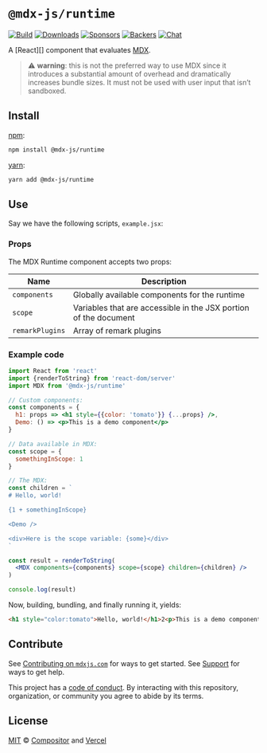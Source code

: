 # `@mdx-js/runtime`

[![Build][build-badge]][build]
[![Downloads][downloads-badge]][downloads]
[![Sponsors][sponsors-badge]][opencollective]
[![Backers][backers-badge]][opencollective]
[![Chat][chat-badge]][chat]

A [React][] component that evaluates [MDX][].

> :warning: **warning**: this is not the preferred way to use MDX since it
> introduces a substantial amount of overhead and dramatically increases
> bundle sizes.
> It must not be used with user input that isn’t sandboxed.

## Install

[npm][]:

```sh
npm install @mdx-js/runtime
```

[yarn][]:

```sh
yarn add @mdx-js/runtime
```

## Use

Say we have the following scripts, `example.jsx`:

### Props

The MDX Runtime component accepts two props:

| Name            | Description                                                      |
| ----------------| ---------------------------------------------------------------- |
| `components`    | Globally available components for the runtime                    |
| `scope`         | Variables that are accessible in the JSX portion of the document |
| `remarkPlugins` | Array of remark plugins                                          |

### Example code

```jsx
import React from 'react'
import {renderToString} from 'react-dom/server'
import MDX from '@mdx-js/runtime'

// Custom components:
const components = {
  h1: props => <h1 style={{color: 'tomato'}} {...props} />,
  Demo: () => <p>This is a demo component</p>
}

// Data available in MDX:
const scope = {
  somethingInScope: 1
}

// The MDX:
const children = `
# Hello, world!

{1 + somethingInScope}

<Demo />

<div>Here is the scope variable: {some}</div>
`

const result = renderToString(
  <MDX components={components} scope={scope} children={children} />
)

console.log(result)
```

Now, building, bundling, and finally running it, yields:

```html
<h1 style="color:tomato">Hello, world!</h1>2<p>This is a demo component</p>
```

## Contribute

See [Contributing on `mdxjs.com`][contributing] for ways to get started.
See [Support][] for ways to get help.

This project has a [code of conduct][coc].
By interacting with this repository, organization, or community you agree to
abide by its terms.

## License

[MIT][] © [Compositor][] and [Vercel][]

[build-badge]: https://github.com/mdx-js/mdx/workflows/CI/badge.svg
[build]: https://github.com/mdx-js/mdx/actions
[downloads-badge]: https://img.shields.io/npm/dm/@mdx-js/runtime.svg
[downloads]: https://www.npmjs.com/package/@mdx-js/runtime
[sponsors-badge]: https://opencollective.com/unified/sponsors/badge.svg
[backers-badge]: https://opencollective.com/unified/backers/badge.svg
[opencollective]: https://opencollective.com/unified
[chat-badge]: https://img.shields.io/badge/chat-discussions-success.svg
[chat]: https://github.com/mdx-js/mdx/discussions
[mdx]: https://mdxjs.com
[npm]: https://docs.npmjs.com/cli/install
[yarn]: https://yarnpkg.com/cli/add
[contributing]: https://mdxjs.com/contributing
[support]: https://mdxjs.com/support
[coc]: https://github.com/mdx-js/.github/blob/master/code-of-conduct.md
[mit]: license
[compositor]: https://compositor.io
[vercel]: https://vercel.com
